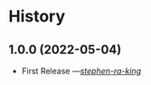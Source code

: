 # History

## 1.0.0 (2022-05-04)

- First Release _―[stephen-ra-king][github]_

<!-- Markdown link & img dfn's -->

[github]: https://github.com/stephen-ra-king/pizazz
